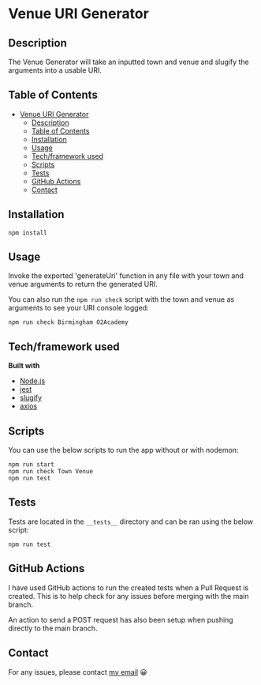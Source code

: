 # Venue URI Generator

## Description

The Venue Generator will take an inputted town and venue and slugify the arguments into a usable URI.

## Table of Contents

- [Venue URI Generator](#venue-uri-generator)
  - [Description](#description)
  - [Table of Contents](#table-of-contents)
  - [Installation](#installation)
  - [Usage](#usage)
  - [Tech/framework used](#techframework-used)
  - [Scripts](#scripts)
  - [Tests](#tests)
  - [GitHub Actions](#github-actions)
  - [Contact](#contact)

## Installation

```
npm install
```

## Usage

Invoke the exported 'generateUri' function in any file with your town and venue arguments to return the generated URI.

You can also run the `npm run check` script with the town and venue as arguments to see your URI console logged:

`npm run check Birmingham O2Academy`

## Tech/framework used

<b>Built with</b>

- [Node.js](https://nodejs.org/en/)
- [jest](https://jestjs.io/)
- [slugify](https://www.npmjs.com/package/slugify)
- [axios](https://axios-http.com/docs/intro)

## Scripts

You can use the below scripts to run the app without or with nodemon:

```
npm run start
npm run check Town Venue
npm run test
```

## Tests

Tests are located in the `__tests__` directory and can be ran using the below script:

`npm run test`

## GitHub Actions

I have used GitHub actions to run the created tests when a Pull Request is created. This is to help check for any issues before merging with the main branch.

An action to send a POST request has also been setup when pushing directly to the main branch.

## Contact

For any issues, please contact [my email](mailto:leonwheeler08@gmail.com) 😀

